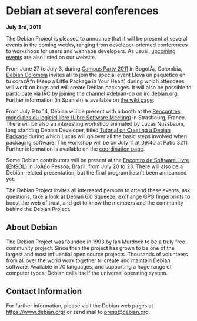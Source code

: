 
Debian at several conferences
=============================


**July 3rd, 2011**


The Debian Project is pleased to announce that it will be present at
several events in the coming weeks, ranging from developer-oriented
conferences to workshops for users and wannabe developers. As usual,
[upcoming events](https://www.debian.org/events/) are also
listed on our website.


From June 27 to July 3, during [Campus Party 2011](http://campus-party.com.co/)
in BogotÃ¡, Colombia,
[Debian Colombia](https://debiancolombia.org/) invites all to
join the special event Lleva un paquetico en tu corazÃ³n (Keep a
Little Package in Your Heart) during which attendees will work on
bugs and will create Debian packages. It will also be possible to
participate via IRC by joining the channel #debian-co on
irc.debian.org. Further information (in Spanish) is available on [the
wiki page](https://wiki.debian.org/DebianColombia/LLevaUnPaqueticoEnTuCorazon_2011).


From July 9 to 14, Debian will be present with a booth at the [Rencontres mondiales du logiciel
libre (Libre Software Meeting)](http://2011.rmll.info/) in Strasbourg, France.
There will be also an interesting workshop animated by Lucas Nussbaum,
long standing Debian Developer, titled [Tutorial
on Creating a Debian Package](http://2011.rmll.info/Tutoriel-de-creation-de-paquet-DEBIAN) during which Lucas will go over all the basic
steps involved when packaging software. The workshop will be on July 11
at 09:40 at Patio 3211. Further information is available on the [coordination
page](https://wiki.debian.org/DebianEventsFr/2011/RMLL).


Some Debian contributors will be present at the [Encontro de Software Livre (ENSOL)](http://www.ensol.org.br/)
in JoÃ£o Pessoa, Brazil, from July 20 to 23. There will
also be a Debian-related presentation, but the final program hasn't been
announced yet.


The Debian Project invites all interested persons to attend these events,
ask questions, take a look at Debian 6.0 Squeeze, exchange
GPG fingerprints to boost the web of trust, and get to know the members and
the community behind the Debian Project.


About Debian
------------



The Debian Project was founded in 1993 by Ian Murdock to be a truly
free community project. Since then the project has grown to be one of
the largest and most influential open source projects. Thousands of
volunteers from all over the world work together to create and
maintain Debian software. Available in 70 languages, and
supporting a huge range of computer types, Debian calls itself the
universal operating system.



Contact Information
-------------------


For further information, please visit the Debian web pages at
<https://www.debian.org/> or send mail to
<press@debian.org>.



